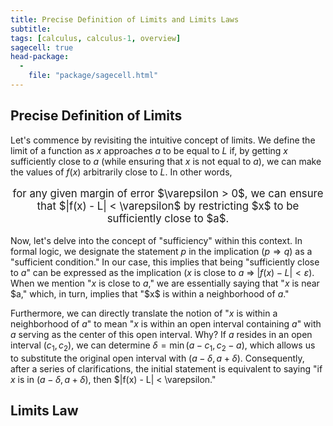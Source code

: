 ```yaml
---
title: Precise Definition of Limits and Limits Laws
subtitle: 
tags: [calculus, calculus-1, overview]
sagecell: true
head-package:
  -
    file: "package/sagecell.html"
---
```


## Precise Definition of Limits

Let's commence by revisiting the intuitive concept of limits. We define the limit of a function as $x$ approaches $a$ to be equal to $L$ if, by getting $x$ sufficiently close to $a$ (while ensuring that $x$ is not equal to $a$), we can make the values of $f(x)$ arbitrarily close to $L$. In other words, 

<center><p style="font-size:larger;">for any given margin of error $\varepsilon > 0$, we can ensure that $|f(x) - L| < \varepsilon$ by restricting $x$ to be sufficiently close to $a$.</p></center>

Now, let's delve into the concept of "sufficiency" within this context. In formal logic, we designate the statement $p$ in the implication ($p \Rightarrow q$) as a "sufficient condition." In our case, this implies that being "sufficiently close to $a$" can be expressed as the implication ($x$ is close to $a$ $\Rightarrow$ $|f(x) - L| < \varepsilon$). When we mention "$x$ is close to $a$," we are essentially saying that "$x$ is near $a," which, in turn, implies that "$x$ is within a neighborhood of $a$."

Furthermore, we can directly translate the notion of "$x$ is within a neighborhood of $a$" to mean "$x$ is within an open interval containing $a$" with $a$ serving as the center of this open interval. Why? If $a$ resides in an open interval $(c_1, c_2)$, we can determine $\delta = \min(a - c_1, c_2 - a)$, which allows us to substitute the original open interval with $(a - \delta, a + \delta)$. Consequently, after a series of clarifications, the initial statement is equivalent to saying "if $x$ is in $(a - \delta, a + \delta)$, then $|f(x) - L| < \varepsilon."




## Limits Law